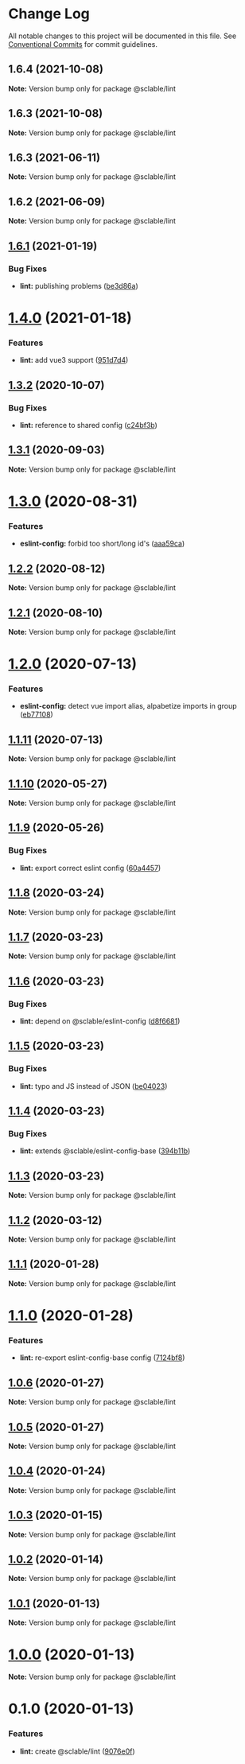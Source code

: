 # Change Log

All notable changes to this project will be documented in this file.
See [Conventional Commits](https://conventionalcommits.org) for commit guidelines.

## 1.6.4 (2021-10-08)

**Note:** Version bump only for package @sclable/lint





## 1.6.3 (2021-10-08)

**Note:** Version bump only for package @sclable/lint





## 1.6.3 (2021-06-11)

**Note:** Version bump only for package @sclable/lint





## 1.6.2 (2021-06-09)

**Note:** Version bump only for package @sclable/lint





## [1.6.1](https://git.sclable.com/sclable-platform/ts-monorepo/compare/@sclable/lint@1.4.0...@sclable/lint@1.6.1) (2021-01-19)


### Bug Fixes

* **lint:** publishing problems ([be3d86a](https://git.sclable.com/sclable-platform/ts-monorepo/commits/be3d86af9ded3869d4527e46330943238a51ddb2))





# [1.4.0](https://git.sclable.com/sclable-platform/ts-monorepo/compare/@sclable/lint@1.3.2...@sclable/lint@1.4.0) (2021-01-18)


### Features

* **lint:** add vue3 support ([951d7d4](https://git.sclable.com/sclable-platform/ts-monorepo/commits/951d7d4c3e5d22cfbf890c7e792cd692389e8201))





## [1.3.2](https://git.sclable.com/sclable-platform/ts-monorepo/compare/@sclable/lint@1.3.1...@sclable/lint@1.3.2) (2020-10-07)


### Bug Fixes

* **lint:** reference to shared config ([c24bf3b](https://git.sclable.com/sclable-platform/ts-monorepo/commits/c24bf3b541120540d46caf1e9fa269cda4e759f1))





## [1.3.1](https://git.sclable.com/sclable-platform/ts-monorepo/compare/@sclable/lint@1.3.0...@sclable/lint@1.3.1) (2020-09-03)

**Note:** Version bump only for package @sclable/lint





# [1.3.0](https://git.sclable.com/sclable-platform/ts-monorepo/compare/@sclable/lint@1.2.2...@sclable/lint@1.3.0) (2020-08-31)


### Features

* **eslint-config:** forbid too short/long id's ([aaa59ca](https://git.sclable.com/sclable-platform/ts-monorepo/commits/aaa59caf14b6fe8417d4c0ba4c61df74d77511aa))





## [1.2.2](https://git.sclable.com/sclable-platform/ts-monorepo/compare/@sclable/lint@1.2.1...@sclable/lint@1.2.2) (2020-08-12)

**Note:** Version bump only for package @sclable/lint





## [1.2.1](https://git.sclable.com/sclable-platform/ts-monorepo/compare/@sclable/lint@1.2.0...@sclable/lint@1.2.1) (2020-08-10)

**Note:** Version bump only for package @sclable/lint





# [1.2.0](https://git.sclable.com/sclable-platform/ts-monorepo/compare/@sclable/lint@1.1.11...@sclable/lint@1.2.0) (2020-07-13)


### Features

* **eslint-config:** detect vue import alias, alpabetize imports in group ([eb77108](https://git.sclable.com/sclable-platform/ts-monorepo/commits/eb77108a863de70387e40ce2937168148802539e))





## [1.1.11](https://git.sclable.com/sclable-platform/ts-monorepo/compare/@sclable/lint@1.1.10...@sclable/lint@1.1.11) (2020-07-13)

**Note:** Version bump only for package @sclable/lint





## [1.1.10](https://git.sclable.com/sclable-platform/ts-monorepo/compare/@sclable/lint@1.1.9...@sclable/lint@1.1.10) (2020-05-27)

**Note:** Version bump only for package @sclable/lint





## [1.1.9](https://git.sclable.com/sclable-platform/ts-monorepo/compare/@sclable/lint@1.1.8...@sclable/lint@1.1.9) (2020-05-26)


### Bug Fixes

* **lint:** export correct eslint config ([60a4457](https://git.sclable.com/sclable-platform/ts-monorepo/commits/60a4457e13676da7d803748b0fa98302358b41ee))





## [1.1.8](https://git.sclable.com/sclable-platform/ts-monorepo/compare/@sclable/lint@1.1.7...@sclable/lint@1.1.8) (2020-03-24)

**Note:** Version bump only for package @sclable/lint





## [1.1.7](https://git.sclable.com/sclable-platform/ts-monorepo/compare/@sclable/lint@1.1.6...@sclable/lint@1.1.7) (2020-03-23)

**Note:** Version bump only for package @sclable/lint





## [1.1.6](https://git.sclable.com/sclable-platform/ts-monorepo/compare/@sclable/lint@1.1.5...@sclable/lint@1.1.6) (2020-03-23)


### Bug Fixes

* **lint:** depend on @sclable/eslint-config ([d8f6681](https://git.sclable.com/sclable-platform/ts-monorepo/commits/d8f6681695da426bcef71464953abfa73cb8990c))





## [1.1.5](https://git.sclable.com/sclable-platform/ts-monorepo/compare/@sclable/lint@1.1.4...@sclable/lint@1.1.5) (2020-03-23)


### Bug Fixes

* **lint:** typo and JS instead of JSON ([be04023](https://git.sclable.com/sclable-platform/ts-monorepo/commits/be04023ef2b8a1ce3407bb1bb073a6350ab0b328))





## [1.1.4](https://git.sclable.com/sclable-platform/ts-monorepo/compare/@sclable/lint@1.1.3...@sclable/lint@1.1.4) (2020-03-23)


### Bug Fixes

* **lint:** extends @sclable/eslint-config-base ([394b11b](https://git.sclable.com/sclable-platform/ts-monorepo/commits/394b11b1fcbdf0f38f7c60508d962174b559f70c))





## [1.1.3](https://git.sclable.com/sclable-platform/ts-monorepo/compare/@sclable/lint@1.1.2...@sclable/lint@1.1.3) (2020-03-23)

**Note:** Version bump only for package @sclable/lint





## [1.1.2](https://git.sclable.com/sclable-platform/ts-monorepo/compare/@sclable/lint@1.1.1...@sclable/lint@1.1.2) (2020-03-12)

**Note:** Version bump only for package @sclable/lint





## [1.1.1](https://git.sclable.com/sclable-platform/ts-monorepo/compare/@sclable/lint@1.1.0...@sclable/lint@1.1.1) (2020-01-28)

**Note:** Version bump only for package @sclable/lint





# [1.1.0](https://git.sclable.com/sclable-platform/ts-monorepo/compare/@sclable/lint@1.0.6...@sclable/lint@1.1.0) (2020-01-28)


### Features

* **lint:** re-export eslint-config-base config ([7124bf8](https://git.sclable.com/sclable-platform/ts-monorepo/commits/7124bf831102fd7bf73454b14fa82cf1acfd17c5))





## [1.0.6](https://git.sclable.com/sclable-platform/ts-monorepo/compare/@sclable/lint@1.0.5...@sclable/lint@1.0.6) (2020-01-27)

**Note:** Version bump only for package @sclable/lint





## [1.0.5](https://git.sclable.com/sclable-platform/ts-monorepo/compare/@sclable/lint@1.0.4...@sclable/lint@1.0.5) (2020-01-27)

**Note:** Version bump only for package @sclable/lint





## [1.0.4](https://git.sclable.com/sclable-platform/ts-monorepo/compare/@sclable/lint@1.0.3...@sclable/lint@1.0.4) (2020-01-24)

**Note:** Version bump only for package @sclable/lint





## [1.0.3](https://git.sclable.com/sclable-platform/ts-monorepo/compare/@sclable/lint@1.0.2...@sclable/lint@1.0.3) (2020-01-15)

**Note:** Version bump only for package @sclable/lint





## [1.0.2](https://git.sclable.com/sclable-platform/ts-monorepo/compare/@sclable/lint@1.0.1...@sclable/lint@1.0.2) (2020-01-14)

**Note:** Version bump only for package @sclable/lint





## [1.0.1](https://git.sclable.com/sclable-platform/ts-monorepo/compare/@sclable/lint@1.0.0...@sclable/lint@1.0.1) (2020-01-13)

**Note:** Version bump only for package @sclable/lint





# [1.0.0](https://git.sclable.com/sclable-platform/ts-monorepo/compare/@sclable/lint@0.1.0...@sclable/lint@1.0.0) (2020-01-13)

**Note:** Version bump only for package @sclable/lint





# 0.1.0 (2020-01-13)


### Features

* **lint:** create @sclable/lint ([9076e0f](https://git.sclable.com/sclable-platform/ts-monorepo/commits/9076e0f88e985ffd87d27924a455418c3bc04c5b))
